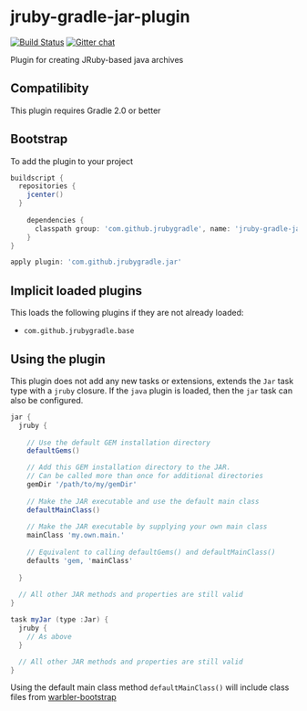 jruby-gradle-jar-plugin
=======================

[![Build Status](https://buildhive.cloudbees.com/job/jruby-gradle/job/jruby-gradle-jar-plugin/badge/icon)](https://buildhive.cloudbees.com/job/jruby-gradle/job/jruby-gradle-jar-plugin/) [![Gitter chat](https://badges.gitter.im/jruby-gradle/jruby-gradle-plugin.png)](https://gitter.im/jruby-gradle/jruby-gradle-plugin)

Plugin for creating JRuby-based java archives


## Compatilibity

This plugin requires Gradle 2.0 or better

## Bootstrap

To add the plugin to your project
```groovy
buildscript {
  repositories {
    jcenter()
  }
  
    dependencies {
      classpath group: 'com.github.jrubygradle', name: 'jruby-gradle-jar-plugin', version: '0.1.1'
    }  
}

apply plugin: 'com.github.jrubygradle.jar'
```

## Implicit loaded plugins

This loads the following plugins if they are not already loaded:
+ `com.github.jrubygradle.base`

## Using the plugin

This plugin does not add any new tasks or extensions, extends the `Jar` task type with a `jruby` closure. If the `java` plugin
is loaded, then the `jar` task can also be configured.

```groovy
jar {
  jruby {
  
    // Use the default GEM installation directory
    defaultGems()

    // Add this GEM installation directory to the JAR.
    // Can be called more than once for additional directories
    gemDir '/path/to/my/gemDir'
    
    // Make the JAR executable and use the default main class
    defaultMainClass()
    
    // Make the JAR executable by supplying your own main class
    mainClass 'my.own.main.'
    
    // Equivalent to calling defaultGems() and defaultMainClass()
    defaults 'gem, 'mainClass'
        
  }
  
  // All other JAR methods and properties are still valid
}

task myJar (type :Jar) {
  jruby {
    // As above
  }

  // All other JAR methods and properties are still valid
}

```

Using the default main class method `defaultMainClass()` will include class files from 
[warbler-bootstrap](https://github.com/jruby-gradle/warbler-bootstrap) 
